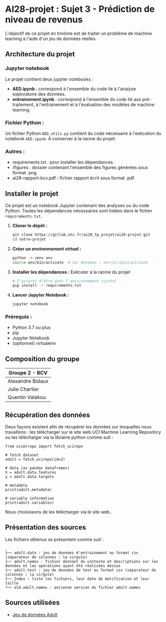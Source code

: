 # AI28-projet : Sujet 3 - Prédiction de niveau de revenus

L'objectif de ce projet en trinôme est de traiter un problème de machine learning à l'aide d'un jeu de données réelles.

## Architecture du projet

### Jupyter notebook

Le projet contient deux jupyter notebooks :

- **AED.ipynb** : correspond à l'ensemble du code lié à l'analyse exploratoire des données.
- **entrainement.ipynb** : correspond à l'ensemble du code lié aux pré-traitement, à l'entrainement et à l'évaluation des modèles de machine learning.

### Fichier Python :

Un fichier Python `AED_utils.py` contient du code nécessaire à l'exécution du notebook `AED.ipynb`. A conserver à la racine du projet.

### Autres :

- requirements.txt : pour installer les dépendances.
- /figures : dossier contenant l'ensemble des figures générées sous format .png.
- ai28-rapport-bcv.pdf : fichier rapport écrit sous format .pdf.

## Installer le projet

Ce projet est un notebook Jupyter contenant des analyses ou du code Python. Toutes les dépendances nécessaires sont listées dans le fichier `requirements.txt`.

1. **Cloner le dépôt :**

   ```bash
   git clone https://gitlab.utc.fr/ai28_tp_projet/ai28-projet.git
   cd votre-projet
   ```

2. **Créer un environnement virtuel :**
   ```bash
   python -m venv env
   source env/bin/activate  # Sur Windows : env\Scripts\activate
   ```
3. **Installer les dépendances :**
   Exécuter à la racine du projet
   ```bash
   # S'assurer d'être dans l'environnement virutel
   pip install -r requirements.txt
   ```
4. **Lancer Jupyter Notebook :**
   ```bash
   jupyter notebook
   ```

### Prérequis :

- Python 3.7 ou plus
- pip
- Jupyter Notebook
- (optionnel) virtualenv

## Composition du groupe

| Groupe 2 - BCV   |
| ---------------- |
| Alexandre Bidaux |
| Julie Chartier   |
| Quentin Valakou  |

## Récupération des données

Deux façons existent afin de récupérer les données sur lesquelles nous travaillons : les télécharger sur le site web UCI Machine Learning Repository ou les télécharger via la librairie python comme suit :

```
from ucimlrepo import fetch_ucirepo

# fetch dataset
adult = fetch_ucirepo(id=2)

# data (as pandas dataframes)
X = adult.data.features
y = adult.data.targets

# metadata
print(adult.metadata)

# variable information
print(adult.variables)
```

Nous choisissons de les télécharger via le site web..

## Présentation des sources

Les fichiers obtenus se présentent comme suit :

```
.
├── adult.data : jeu de données d'entrainement au format csv (séparateur de colonnes : la virgule)
├── adult.names : fichier donnant du contexte et descriptions sur les données et les opérations ayant été réalisées dessus
├── adult.test : jeu de données de test au format csv (séparateur de colonnes : la virgule)
├── Index : liste les fichiers, leur date de motification et leur taille
└── old.adult.names : ancienne version du fichier adult.names
```

## Sources utilisées

- [Jeu de données Adult](https://archive.ics.uci.edu/dataset/2/adult)
